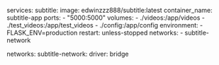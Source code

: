 services:
  subtitle:
    image: edwinzzz888/subtitle:latest
    container_name: subtitle-app
    ports:
      - "5000:5000"
    volumes:
      - ./videos:/app/videos
      - ./test_videos:/app/test_videos
      - ./config:/app/config
    environment:
      - FLASK_ENV=production
    restart: unless-stopped
    networks:
      - subtitle-network

networks:
  subtitle-network:
    driver: bridge